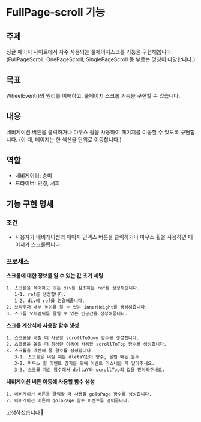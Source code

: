 # FullPage-scroll 기능

## 주제

싱글 페이지 사이트에서 자주 사용되는 풀페이지스크롤 기능을 구현해봅니다. (FullPageScroll, OnePageScroll, SinglePageScroll 등 부르는 명칭이 다양합니다.)

## 목표

WheelEvent()의 원리를 이해하고, 풀페이지 스크롤 기능을 구현할 수 있습니다.

## 내용

네비게이션 버튼을 클릭하거나 마우스 휠을 사용하여 페이지를 이동할 수 있도록 구현합니다. (이 때, 페이지는 한 섹션을 단위로 이동합니다.)

## 역할

- 네비게이터: 승미
- 드라이버: 민경, 서희

## 기능 구현 명세

### 조건

- 사용자가 네비게이션의 페이지 인덱스 버튼을 클릭하거나 마우스 휠을 사용하면 페이지가 스크롤됩니다.

### 프로세스

**스크롤에 대한 정보를 알 수 있는 값 초기 세팅**

```
1. 스크롤을 제어하고 있는 div를 참조하는 ref를 생성해줍니다.
   1-1. ref를 생성합니다.
   1-2. div에 ref를 연결해줍니다.
2. 브라우저 내부 높이를 알 수 있는 innerHeight를 생성해줍니다.
3. 스크롤 오차범위를 줄일 수 있는 빈공간을 생성해줍니다.
```

**스크롤 계산식에 사용할 함수 생성**

```
1. 스크롤을 내릴 때 사용할 scrollToDown 함수를 생성합니다.
2. 스크롤을 올릴 때 최상단 이동에 사용할 scrollToTop 함수를 생성합니다.
3. 스크롤을 계산해 줄 함수를 생성합니다.
   3-1. 스크롤을 내릴 때는 dletaY값이 양수, 올릴 때는 음수
   3-2. 마우스 휠 이벤트 감지를 위해 이벤트 리스너를 꼭 달아주세요.
   3-3. 스크롤 계산 함수에서 deltaY와 scrollTop의 값을 받아와주세요.
```

**네비게이션 버튼 이동에 사용할 함수 생성**

```
1. 네비게이션 버튼을 클릭할 때 사용할 goToPage 함수를 생성합니다.
2. 네비게이션 버튼에 goToPage 함수 이벤트를 걸어줍니다.
```

고생하셨습니다🙌
